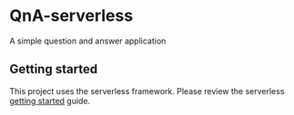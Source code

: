 # QnA-serverless
A simple question and answer application

## Getting started
This project uses the serverless framework. Please review the serverless [getting started](https://www.serverless.com/framework/docs/getting-started) guide.
